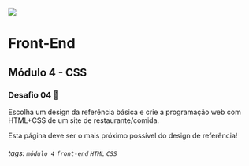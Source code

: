 ![](https://portal.alphaedtech.org.br/images/edtech/logo-edtech.webp)

# Front-End

## Módulo 4 - CSS

### Desafio 04 🚀

Escolha um design da referência básica e crie a programação web com HTML+CSS de um site de restaurante/comida.

Esta página deve ser o mais próximo possível do design de referência!

###### tags: `módulo 4` `front-end` `HTML` `CSS`
